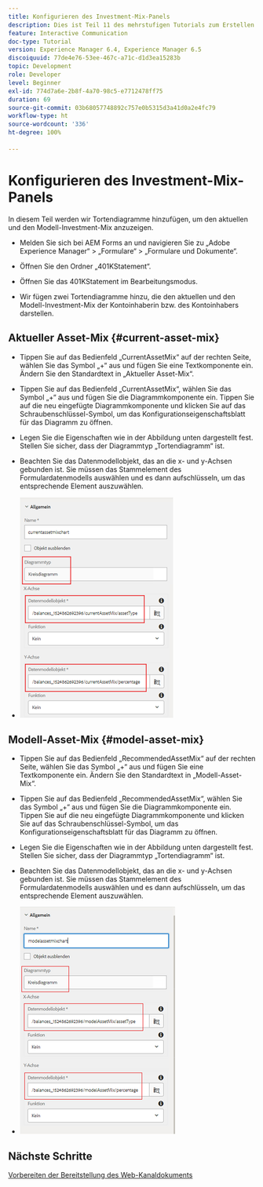 ```yaml
---
title: Konfigurieren des Investment-Mix-Panels
description: Dies ist Teil 11 des mehrstufigen Tutorials zum Erstellen Ihres ersten interaktiven Kommunikationsdokuments. In diesem Teil werden wir Tortendiagramme hinzufügen, um den aktuellen und den Modell-Investment-Mix anzuzeigen.
feature: Interactive Communication
doc-type: Tutorial
version: Experience Manager 6.4, Experience Manager 6.5
discoiquuid: 77de4e76-53ee-467c-a71c-d1d3ea15283b
topic: Development
role: Developer
level: Beginner
exl-id: 774d7a6e-2b8f-4a70-98c5-e7712478ff75
duration: 69
source-git-commit: 03b68057748892c757e0b5315d3a41d0a2e4fc79
workflow-type: ht
source-wordcount: '336'
ht-degree: 100%

---
```


# Konfigurieren des Investment-Mix-Panels

In diesem Teil werden wir Tortendiagramme hinzufügen, um den aktuellen und den Modell-Investment-Mix anzuzeigen.

* Melden Sie sich bei AEM Forms an und navigieren Sie zu „Adobe Experience Manager“ > „Formulare“ > „Formulare und Dokumente“.

* Öffnen Sie den Ordner „401KStatement“.

* Öffnen Sie das 401KStatement im Bearbeitungsmodus.

* Wir fügen zwei Tortendiagramme hinzu, die den aktuellen und den Modell-Investment-Mix der Kontoinhaberin bzw. des Kontoinhabers darstellen.

## Aktueller Asset-Mix {#current-asset-mix}

* Tippen Sie auf das Bedienfeld „CurrentAssetMix“ auf der rechten Seite, wählen Sie das Symbol „+“ aus und fügen Sie eine Textkomponente ein. Ändern Sie den Standardtext in „Aktueller Asset-Mix“.

* Tippen Sie auf das Bedienfeld „CurrentAssetMix“, wählen Sie das Symbol „+“ aus und fügen Sie die Diagrammkomponente ein. Tippen Sie auf die neu eingefügte Diagrammkomponente und klicken Sie auf das Schraubenschlüssel-Symbol, um das Konfigurationseigenschaftsblatt für das Diagramm zu öffnen.

* Legen Sie die Eigenschaften wie in der Abbildung unten dargestellt fest. Stellen Sie sicher, dass der Diagrammtyp „Tortendiagramm“ ist.

* Beachten Sie das Datenmodellobjekt, das an die x- und y-Achsen gebunden ist. Sie müssen das Stammelement des Formulardatenmodells auswählen und es dann aufschlüsseln, um das entsprechende Element auszuwählen.

* ![currentassetmix](assets/currentassetmixchart.png)

## Modell-Asset-Mix {#model-asset-mix}

* Tippen Sie auf das Bedienfeld „RecommendedAssetMix“ auf der rechten Seite, wählen Sie das Symbol „+“ aus und fügen Sie eine Textkomponente ein. Ändern Sie den Standardtext in „Modell-Asset-Mix“.

* Tippen Sie auf das Bedienfeld „RecommendedAssetMix“, wählen Sie das Symbol „+“ aus und fügen Sie die Diagrammkomponente ein. Tippen Sie auf die neu eingefügte Diagrammkomponente und klicken Sie auf das Schraubenschlüssel-Symbol, um das Konfigurationseigenschaftsblatt für das Diagramm zu öffnen.

* Legen Sie die Eigenschaften wie in der Abbildung unten dargestellt fest. Stellen Sie sicher, dass der Diagrammtyp „Tortendiagramm“ ist.

* Beachten Sie das Datenmodellobjekt, das an die x- und y-Achsen gebunden ist. Sie müssen das Stammelement des Formulardatenmodells auswählen und es dann aufschlüsseln, um das entsprechende Element auszuwählen.

* ![assettype](assets/modelassettypechart.png)

## Nächste Schritte

[Vorbereiten der Bereitstellung des Web-Kanaldokuments](./parttwelve.md)
